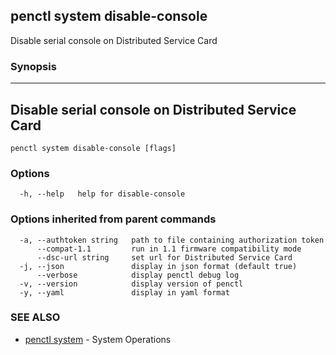 ## penctl system disable-console

Disable serial console on Distributed Service Card

### Synopsis



------------------------------
 Disable serial console on Distributed Service Card 
------------------------------


```
penctl system disable-console [flags]
```

### Options

```
  -h, --help   help for disable-console
```

### Options inherited from parent commands

```
  -a, --authtoken string   path to file containing authorization token
      --compat-1.1         run in 1.1 firmware compatibility mode
      --dsc-url string     set url for Distributed Service Card
  -j, --json               display in json format (default true)
      --verbose            display penctl debug log
  -v, --version            display version of penctl
  -y, --yaml               display in yaml format
```

### SEE ALSO
* [penctl system](penctl_system.md)	 - System Operations

